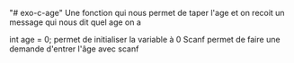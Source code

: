 "# exo-c-age" 
Une fonction qui nous permet de taper l'age et on recoit un message qui nous dit quel age on a 

int age = 0; permet de initialiser la variable à 0
Scanf permet de faire une  demande d'entrer l'âge avec scanf
